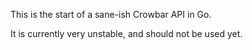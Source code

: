 This is the start of a sane-ish Crowbar API in Go.

It is currently very unstable, and should not be used yet.
